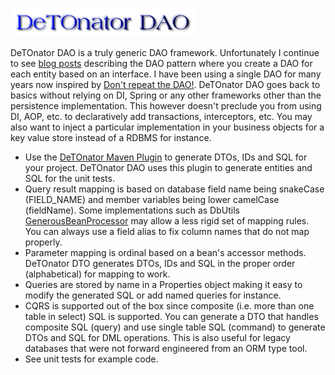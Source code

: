![Title](images/title.png)

DeTOnator DAO is a truly generic DAO framework. Unfortunately I continue to see [blog posts](https://www.baeldung.com/java-dao-pattern)
describing the DAO pattern where you create a DAO for each entity based on an interface. I have been using a single DAO for many years
now inspired by [Don't repeat the DAO!](https://www.ibm.com/developerworks/library/j-genericdao/index.html). DeTOnator DAO goes back to
basics without relying on DI, Spring or any other frameworks other than the persistence implementation. This however doesn't preclude
you from using DI, AOP, etc. to declaratively add transactions, interceptors, etc. You may also want to inject a particular
implementation in your business objects for a key value store instead of a RDBMS for instance.
* Use the [DeTOnator Maven Plugin](https://github.com/sgjava/detonator/tree/master/detonator-maven-plugin) to generate DTOs, IDs and SQL
for your project. DeTOnator DAO uses this plugin to generate entities and SQL for the unit tests.
* Query result mapping is based on database field name being snakeCase (FIELD_NAME) and member variables being lower camelCase
(fieldName). Some implementations such as
DbUtils [GenerousBeanProcessor](https://commons.apache.org/proper/commons-dbutils/apidocs/org/apache/commons/dbutils/GenerousBeanProcessor.html)
may allow a less rigid set of mapping rules. You can always use a field alias to fix column names that do not map properly.
* Parameter mapping is ordinal based on a bean's accessor methods. DeTOnator DTO generates DTOs, IDs and SQL in the proper order
(alphabetical) for mapping to work.
* Queries are stored by name in a Properties object making it easy to modify the generated SQL or add named queries for instance.
* CQRS is supported out of the box since composite (i.e. more than one table in select) SQL is supported. You can generate a DTO that
handles composite SQL (query) and use single table SQL (command) to generate DTOs and SQL for DML operations. This is also useful
for legacy databases that were not forward engineered from an ORM type tool.
* See unit tests for example code.
